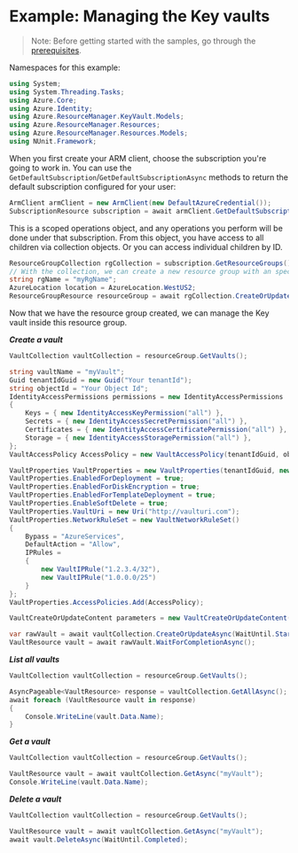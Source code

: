 # Example: Managing the Key vaults

>Note: Before getting started with the samples, go through the [prerequisites](https://github.com/Azure/azure-sdk-for-net/tree/main/sdk/resourcemanager/Azure.ResourceManager#prerequisites).

Namespaces for this example:

```C# Snippet:Manage_KeyVaults_Namespaces
using System;
using System.Threading.Tasks;
using Azure.Core;
using Azure.Identity;
using Azure.ResourceManager.KeyVault.Models;
using Azure.ResourceManager.Resources;
using Azure.ResourceManager.Resources.Models;
using NUnit.Framework;
```

When you first create your ARM client, choose the subscription you're going to work in. You can use the `GetDefaultSubscription`/`GetDefaultSubscriptionAsync` methods to return the default subscription configured for your user:

```C# Snippet:Readme_DefaultSubscription
ArmClient armClient = new ArmClient(new DefaultAzureCredential());
SubscriptionResource subscription = await armClient.GetDefaultSubscriptionAsync();
```

This is a scoped operations object, and any operations you perform will be done under that subscription. From this object, you have access to all children via collection objects. Or you can access individual children by ID.

```C# Snippet:Readme_GetResourceGroupCollection
ResourceGroupCollection rgCollection = subscription.GetResourceGroups();
// With the collection, we can create a new resource group with an specific name
string rgName = "myRgName";
AzureLocation location = AzureLocation.WestUS2;
ResourceGroupResource resourceGroup = await rgCollection.CreateOrUpdate(WaitUntil.Completed, rgName, new ResourceGroupData(location)).WaitForCompletionAsync();
```

Now that we have the resource group created, we can manage the Key vault inside this resource group.

***Create a vault***

```C# Snippet:Managing_KeyVaults_CreateAVault
VaultCollection vaultCollection = resourceGroup.GetVaults();

string vaultName = "myVault";
Guid tenantIdGuid = new Guid("Your tenantId");
string objectId = "Your Object Id";
IdentityAccessPermissions permissions = new IdentityAccessPermissions
{
    Keys = { new IdentityAccessKeyPermission("all") },
    Secrets = { new IdentityAccessSecretPermission("all") },
    Certificates = { new IdentityAccessCertificatePermission("all") },
    Storage = { new IdentityAccessStoragePermission("all") },
};
VaultAccessPolicy AccessPolicy = new VaultAccessPolicy(tenantIdGuid, objectId, permissions);

VaultProperties VaultProperties = new VaultProperties(tenantIdGuid, new VaultSku(VaultSkuFamily.A, VaultSkuName.Standard));
VaultProperties.EnabledForDeployment = true;
VaultProperties.EnabledForDiskEncryption = true;
VaultProperties.EnabledForTemplateDeployment = true;
VaultProperties.EnableSoftDelete = true;
VaultProperties.VaultUri = new Uri("http://vaulturi.com");
VaultProperties.NetworkRuleSet = new VaultNetworkRuleSet()
{
    Bypass = "AzureServices",
    DefaultAction = "Allow",
    IPRules =
    {
        new VaultIPRule("1.2.3.4/32"),
        new VaultIPRule("1.0.0.0/25")
    }
};
VaultProperties.AccessPolicies.Add(AccessPolicy);

VaultCreateOrUpdateContent parameters = new VaultCreateOrUpdateContent(AzureLocation.WestUS, VaultProperties);

var rawVault = await vaultCollection.CreateOrUpdateAsync(WaitUntil.Started, vaultName, parameters).ConfigureAwait(false);
VaultResource vault = await rawVault.WaitForCompletionAsync();
```

***List all vaults***

```C# Snippet:Managing_KeyVaults_ListAllVaults
VaultCollection vaultCollection = resourceGroup.GetVaults();

AsyncPageable<VaultResource> response = vaultCollection.GetAllAsync();
await foreach (VaultResource vault in response)
{
    Console.WriteLine(vault.Data.Name);
}
```

***Get a vault***

```C# Snippet:Managing_KeyVaults_GetAVault
VaultCollection vaultCollection = resourceGroup.GetVaults();

VaultResource vault = await vaultCollection.GetAsync("myVault");
Console.WriteLine(vault.Data.Name);
```

***Delete a vault***

```C# Snippet:Managing_KeyVaults_DeleteAVault
VaultCollection vaultCollection = resourceGroup.GetVaults();

VaultResource vault = await vaultCollection.GetAsync("myVault");
await vault.DeleteAsync(WaitUntil.Completed);
```
